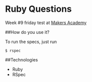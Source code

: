Ruby Questions
==============
Week #9 friday test at [Makers Academy](http://www.makersacademy.com)


##How do you use it?

To run the specs, just run

~~~
$ rspec
~~~

##Technologies
- Ruby
- RSpec
